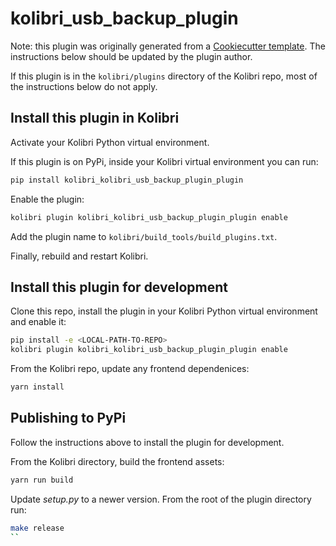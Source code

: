 

# kolibri_usb_backup_plugin

Note: this plugin was originally generated from a [Cookiecutter template](https://github.com/learningequality/cookiecutter-kolibri-plugin). The instructions below should be updated by the plugin author.

If this plugin is in the `kolibri/plugins` directory of the Kolibri repo, most of the instructions below do not apply.

## Install this plugin in Kolibri

Activate your Kolibri Python virtual environment.

If this plugin is on PyPi, inside your Kolibri virtual environment you can run:

```bash
pip install kolibri_kolibri_usb_backup_plugin_plugin
```

Enable the plugin:

```bash
kolibri plugin kolibri_kolibri_usb_backup_plugin_plugin enable
```

Add the plugin name to `kolibri/build_tools/build_plugins.txt`.

Finally, rebuild and restart Kolibri.


## Install this plugin for development

Clone this repo, install the plugin in your Kolibri Python virtual environment and enable it:


```bash
pip install -e <LOCAL-PATH-TO-REPO>
kolibri plugin kolibri_kolibri_usb_backup_plugin_plugin enable
```


From the Kolibri repo, update any frontend dependenices:

```bash
yarn install
```


## Publishing to PyPi

Follow the instructions above to install the plugin for development.


From the Kolibri directory, build the frontend assets:

```bash
yarn run build
```


Update _setup.py_ to a newer version. From the root of the plugin directory run:

```bash
make release
``
